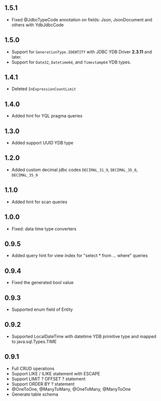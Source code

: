 ## 1.5.1 ##

- Fixed @JdbcTypeCode annotation on fields: Json, JsonDocument and others with YdbJdbcCode

## 1.5.0 ##

- Support for `GenerationType.IDENTITY` with JDBC YDB Driver **2.3.11** and later.
- Support for `Date32`, `Datetime64`, and `Timestamp64` YDB types.

## 1.4.1 ##

- Deleted `InExpressionCountLimit`

## 1.4.0 ##

- Added hint for YQL pragma queries

## 1.3.0 ##

- Added support UUID YDB type

## 1.2.0 ##

- Added custom decimal jdbc codes `DECIMAL_31_9`, `DECIMAL_35_0`, `DECIMAL_35_9`

## 1.1.0 ##

- Added hint for scan queries

## 1.0.0 ##

- Fixed: data time type converters

## 0.9.5 ##

- Added query hint for view index for "select * from ... where" queries

## 0.9.4 ##

- Fixed the generated bool value

## 0.9.3 ##

- Supported enum field of Entity

## 0.9.2 ##

- Supported LocalDateTime with datetime YDB primitive type and mapped to java.sql.Types.TIME

## 0.9.1 ##

- Full CRUD operations
- Support LIKE / ILIKE statement with ESCAPE
- Support LIMIT ? OFFSET ? statement
- Support ORDER BY ? statement
- @OneToOne, @ManyToMany, @OneToMany, @ManyToOne
- Generate table schema